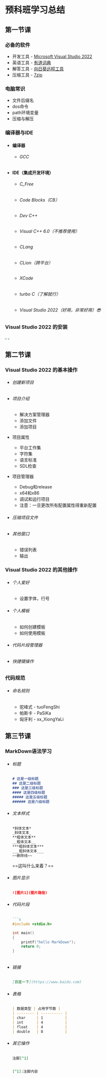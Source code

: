 # 预科班学习总结
## 第一节课

### 必备的软件
* 开发工具 - [Microsoft Visual Studio 2022](https://visualstudio.microsoft.com/zh-hans/vs/)
* 英语工具 - [有道词典](https://cidian.youdao.com/m/#/)
* 解答工具 - [向日葵远程工具](https://sunlogin.oray.com/download?categ=personal)
* 压缩工具 - [7zip](https://www.7-zip.org/download.html)

### 电脑常识
* 文件后缀名
* dos命令
* path环境变量
* 压缩与解压

### 编译器与IDE

* #### 编译器

  * ######   GCC

* #### IDE（集成开发环境）

  * ######  C_Free

  * ###### Code Blocks（CB）

  * ###### Dev C++

  * ###### Visual C++ 6.0（不推荐使用）

  * ###### CLang

  * ###### CLion（跨平台）

  * ###### XCode

  * ###### turbo C（了解就行）

  * ###### Visual Studio 2022（好用，非常好用）:sunglasses:

### Visual Studio 2022 的安装

<img src=".\img\vsinstall2.png" style="zoom: 33%;" />

<img src=".\img\vsinstall1.png" style="zoom: 33%;" />



## 第二节课

### Visual Studio 2022 的基本操作

* ###### 创建新项目

* ###### 项目介绍

  * 解决方案管理器
  * 添加文件
  * 添加项目

* 项目属性

  * 平台工作集
  * 字符集
  * 语言标准
  * SDL检查

* 项目管理器

  * Debug和release
  * x64和x86
  * 调试和运行项目
  * 注意：一旦更改所有配置属性得重新配置

* ###### 压缩项目文件

* ###### 其他窗口

  * 错误列表
  * 输出

### Visual Studio 2022 的其他操作

* ###### 个人爱好

  * 设置字体，行号

* ###### 个人模板

  * 如何创建模板
  * 如何使用模板

* ###### 代码片段管理器

* ###### 快捷键操作

### 代码规范

* ###### 命名规则

  * 驼峰式  -  tuoFengShi
  * 帕斯卡  -  PaSiKa
  * 匈牙利  -  xx_XiongYaLi

## 第三节课

### MarkDown语法学习

* ###### 标题

  ```markdown
  # 这是一级标题
  ## 这是二级标题
  ### 这是三级标题
  #### 这是四级标题
  ##### 这是五级标题
  ###### 这是六级标题
  ```

* ###### 文本样式

  ```markdown
  *斜体文本*
  _斜体文本_
  **粗体文本**
  __粗体文本__
  ***粗斜体文本***
  ___粗斜体文本___
  ~~删除线~~
  ```

  ==这叫什么来着？==

* ###### 图片显示

  ```markdown
  ![图片1](图片路径)
  ```

* ###### 代码片段

  ```markdown
  ```c
  #include <stdio.h>
  
  int main()
  {
      printf("hello MarkDown");
      return 0;
  }
  ```
  ```
  
* ###### 链接

  ```markdown
  [百度一下](https://www.baidu.com)
  ```

* ###### 表格

  ```markdown
  | 数据类型 | 占用字节数 |
  | -------- | ---------- |
  | char     | 1          |
  | int      | 4          |
  | float    | 4          |
  | double   | 8          |
  ```

* ###### 其它操作

  ```markdown
  注脚[^1]
  
  
  [^1]:注脚内容
  ```